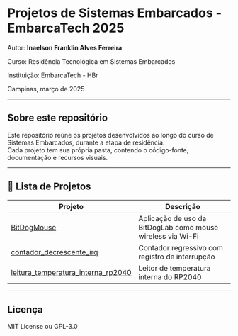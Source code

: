 
# Projetos de Sistemas Embarcados - EmbarcaTech 2025

Autor: **Inaelson Franklin Alves Ferreira**

Curso: Residência Tecnológica em Sistemas Embarcados

Instituição: EmbarcaTech - HBr

Campinas, março de 2025

---

## Sobre este repositório

Este repositório reúne os projetos desenvolvidos ao longo do curso de Sistemas Embarcados, durante a etapa de residência.  
Cada projeto tem sua própria pasta, contendo o código-fonte, documentação e recursos visuais.

---

## 📂 Lista de Projetos

| Projeto | Descrição |
|---------|-----------|
| [BitDogMouse](./projetos/BitDogMouse/) | Aplicação de uso da BitDogLab como mouse wireless via Wi-Fi |
| [contador_decrescente_irq](./projetos/contador_decrescente_irq/) | Contador regressivo com registro de interrupção |
| [leitura_temperatura_interna_rp2040](./projetos/leitura_temperatura_interna_rp2040/) | Leitor de temperatura interna do RP2040 |

---

## Licença

MIT License ou GPL-3.0
